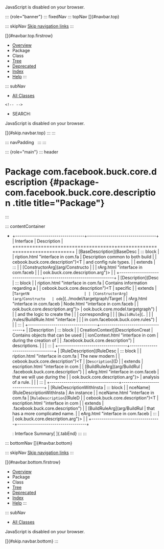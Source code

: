 <div>

JavaScript is disabled on your browser.

</div>

::: {role="banner"}
::: fixedNav
::: topNav
[]{#navbar.top}

::: skipNav
[Skip navigation links](#skip.navbar.top "Skip navigation links")
:::

[]{#navbar.top.firstrow}

-   [Overview](../../../../../index.html)
-   Package
-   Class
-   [Tree](package-tree.html)
-   [Deprecated](../../../../../deprecated-list.html)
-   [Index](../../../../../index-all.html)
-   [Help](../../../../../help-doc.html)
:::

::: subNav
-   [All Classes](../../../../../allclasses.html)

```{=html}
<!-- -->
```
-   SEARCH:

<div>

<div>

JavaScript is disabled on your browser.

</div>

</div>

[]{#skip.navbar.top}
:::
:::

::: navPadding
 
:::
:::

::: {role="main"}
::: header
# Package com.facebook.buck.core.description {#package-com.facebook.buck.core.description .title title="Package"}
:::

::: contentContainer
-   +-----------------------------------+-----------------------------------+
    | Interface                         | Description                       |
    +===================================+===================================+
    | [BaseDescription](BaseDesc        | ::: block                         |
    | ription.html "interface in com.fa | Description common to both build  |
    | cebook.buck.core.description")\<T | and config rule types.            |
    | extends                           | :::                               |
    | [ConstructorArg](arg/Constructo   |                                   |
    | rArg.html "interface in com.faceb |                                   |
    | ook.buck.core.description.arg")\> |                                   |
    +-----------------------------------+-----------------------------------+
    | [Description](Desc                | ::: block                         |
    | ription.html "interface in com.fa | Contains information regarding a  |
    | cebook.buck.core.description")\<T | specific                          |
    | extends                           | [`TargetN                         |
    | [ConstructorArg](arg/Constructo   | ode`](../model/targetgraph/Target |
    | rArg.html "interface in com.faceb | Node.html "interface in com.faceb |
    | ook.buck.core.description.arg")\> | ook.buck.core.model.targetgraph") |
    |                                   | and the logic to create the       |
    |                                   | corresponding                     |
    |                                   | [`BuildRule`](..                  |
    |                                   | /rules/BuildRule.html "interface  |
    |                                   | in com.facebook.buck.core.rules") |
    |                                   | :::                               |
    +-----------------------------------+-----------------------------------+
    | [Description                      | ::: block                         |
    | CreationContext](DescriptionCreat | Contains objects that can be used |
    | ionContext.html "interface in com | during the creation of            |
    | .facebook.buck.core.description") | descriptions.                     |
    |                                   | :::                               |
    +-----------------------------------+-----------------------------------+
    | [RuleDescription](RuleDesc        | ::: block                         |
    | ription.html "interface in com.fa | The new modern                    |
    | cebook.buck.core.description")\<T | [`Description`](D                 |
    | extends                           | escription.html "interface in com |
    | [BuildRuleArg](arg/BuildRul       | .facebook.buck.core.description") |
    | eArg.html "interface in com.faceb | that we will use during the       |
    | ook.buck.core.description.arg")\> | analysis of a rule.               |
    |                                   | :::                               |
    +-----------------------------------+-----------------------------------+
    | [RuleDescriptionWithInsta         | ::: block                         |
    | nceName](RuleDescriptionWithInsta | An instance                       |
    | nceName.html "interface in com.fa | [`RuleDescription`](RuleD         |
    | cebook.buck.core.description")\<T | escription.html "interface in com |
    | extends                           | .facebook.buck.core.description") |
    | [BuildRuleArg](arg/BuildRul       | that has a more complicated name. |
    | eArg.html "interface in com.faceb | :::                               |
    | ook.buck.core.description.arg")\> |                                   |
    +-----------------------------------+-----------------------------------+

    : Interface Summary[ ]{.tabEnd}
:::
:::

::: bottomNav
[]{#navbar.bottom}

::: skipNav
[Skip navigation links](#skip.navbar.bottom "Skip navigation links")
:::

[]{#navbar.bottom.firstrow}

-   [Overview](../../../../../index.html)
-   Package
-   Class
-   [Tree](package-tree.html)
-   [Deprecated](../../../../../deprecated-list.html)
-   [Index](../../../../../index-all.html)
-   [Help](../../../../../help-doc.html)
:::

::: subNav
-   [All Classes](../../../../../allclasses.html)

<div>

<div>

JavaScript is disabled on your browser.

</div>

</div>

[]{#skip.navbar.bottom}
:::

